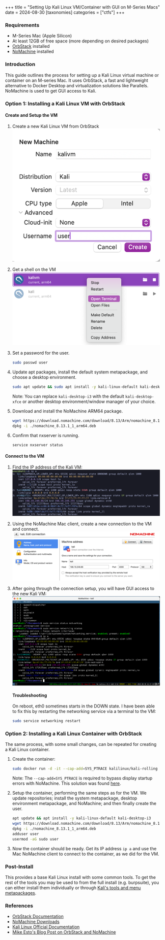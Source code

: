 +++
title = "Setting Up Kali Linux VM/Container with GUI on M-Series Macs"
date = 2024-08-30
[taxonomies]
categories = ["ctfs"]
+++

### Requirements

- M-Series Mac (Apple Silicon)
- At least 12GB of free space (more depending on desired packages)
- [OrbStack](https://docs.orbstack.dev/install) installed
- [NoMachine](https://downloads.nomachine.com/) installed

### Introduction

This guide outlines the process for setting up a Kali Linux virtual machine or container on an M-series Mac. It uses OrbStack, a fast and lightweight alternative to Docker Desktop and virtualization solutions like Parallels. NoMachine is used to get GUI access to Kali.

### Option 1: Installing a Kali Linux VM with OrbStack

#### Create and Setup the VM

1. Create a new Kali Linux VM from OrbStack ![](/img/KaliVMonM1Mac/img1.png)
2. Get a shell on the VM ![](/img/KaliVMonM1Mac/img2.png)
3. Set a password for the user.
   
   ```bash
   sudo passwd user
   ```
4. Update apt packages, install the default system metapackage, and choose a desktop environment.
   
   ```bash
   sudo apt update && sudo apt install -y kali-linux-default kali-desktop-i3
   ```
   
   Note: You can replace `kali-desktop-i3` with the default `kali-desktop-xfce` or another desktop environment/window manager of your choice.
5. Download and install the NoMachine ARM64 package.
   
   ```bash
   wget https://download.nomachine.com/download/8.13/Arm/nomachine_8.13.1_1_arm64.deb
   dpkg -i ./nomachine_8.13.1_1_arm64.deb
   ```
6. Confirm that nxserver is running.
   
   ```bash
   service nxserver status
   ```

#### Connect to the VM

1. Find the IP address of the Kali VM: ![](/img/KaliVMonM1Mac/img3.png)
2. Using the NoMachine Mac client, create a new connection to the VM and connect. ![](/img/KaliVMonM1Mac/img4.png)
3. After going through the connection setup, you will have GUI access to the new Kali VM: ![](/img/KaliVMonM1Mac/img5.png)
   
   #### Troubleshooting
   
   On reboot, eth0 sometimes starts in the DOWN state. I have been able to fix this by restarting the networking service via a terminal to the VM:
   
   ```bash
   sudo service networking restart
   ```

### Option 2: Installing a Kali Linux Container with OrbStack

The same process, with some small changes, can be repeated for creating a Kali Linux container.

1. Create the container:
   
   ```bash
   sudo docker run -d -it --cap-add=SYS_PTRACE kalilinux/kali-rolling
   ```
   
   Note: The `--cap-add=SYS_PTRACE` is required to bypass display startup errors with NoMachine. This solution was found [here](https://forum.nomachine.com/topic/nxframebuffer-failed-to-start-in-docker).
2. Setup the container, performing the same steps as for the VM. We update repositories; install the system metapackage, desktop environment metapackage, and NoMachine; and then finally create the user.
   
   ```bash
   apt update && apt install -y kali-linux-default kali-desktop-i3
   wget https://download.nomachine.com/download/8.13/Arm/nomachine_8.13.1_1_arm64.deb
   dpkg -i ./nomachine_8.13.1_1_arm64.deb
   adduser user
   usermod -aG sudo user
   ```
3. Now the container should be ready. Get its IP address `ip a` and use the Mac NoMachine client to connect to the container, as we did for the VM.

### Post-Install

This provides a base Kali Linux install with some common tools. To get the rest of the tools you may be used to from the full install (e.g. burpsuite), you can either install them individually or through [Kali's tools and menu metapackages](https://www.kali.org/docs/general-use/metapackages/).

### References

- [OrbStack Documentation](https://docs.orbstack.dev/install)
- [NoMachine Downloads](https://downloads.nomachine.com/)
- [Kali Linux Official Documentation](https://www.kali.org/docs/)
- [Mike Esto's Blog Post on OrbStack and NoMachine](https://mikeesto.com/posts/orbstack-nomachine-gui/)
